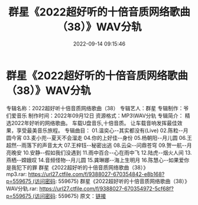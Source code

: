 ﻿---
title: 群星《2022超好听的十倍音质网络歌曲（38）》WAV分轨
date: 2022-09-14 09:15:46
categories: WAV车载音乐、镜像
tags: 华语中文
---
# 群星《2022超好听的十倍音质网络歌曲（38）》WAV分轨

专辑名称：2022超好听十倍音质网络歌曲（38）
专辑艺人：群星
专辑制作：爷们爱音乐
制作时间：2022年09月12日
资源格式：MP3\WAV分轨
专辑简介：
精选2022年好听的网络歌曲。
车载U盘音乐,十倍音质。
让车载音响发挥最佳效果，享受最美音乐旅程。
专辑曲目：
01.温奕心--其实都没有(Live)
02.陈粒--月圆今宵
03.麦小兜--夏天不会溜走
04.你的上好佳--身份
05.杨朝阳--月儿圆
06.王超然--雨落下的声音太大
07.王梓钰--秘密出逃
08.云朵--问鼎苍穹
09.贺一航--月亮晚安
10.安静--假如我们没遇到
11.雨中百合--心在雨中飞
12.陆虎--烟火人间
13.燕栖--嫦娥叹
14.音频怪物--月儿圆
15.龚琳娜--海上生明月
16.陈慧心--如果爱你是我犯下的罪
群星《2022超好听的十倍音质网络歌曲（38）》mp3.rar: https://url27.ctfile.com/f/9388027-670354842-e8b168?p=559675 (访问密码:
559675)
群星《2022超好听的十倍音质网络歌曲（38）》WAV分轨.rar: https://url27.ctfile.com/f/9388027-670354972-5cf68f?p=559675 (访问密码:
559675)
原文：[链接](https://blog.sina.com.cn/s/blog_1647c7e7601030zei.html)